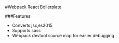 #Webpack React Boilerplate

###Features

* Converts jsx,es2015
* Supports sass 
* Webpack devtool source map for easier debugging
